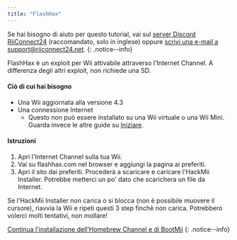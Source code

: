 ```yaml
---
title: "FlashHax"
---
```


Se hai bisogno di aiuto per questo tutorial, vai sul [server Discord RiiConnect24](https://discord.gg/b4Y7jfD) (raccomandato, solo in inglese) oppure [scrivi una e-mail a support@riiconnect24.net](mailto:support@riiconnect24.net).
{: .notice--info}

FlashHax è un exploit per Wii attivabile attraverso l'Internet Channel. A differenza degli altri exploit, non richiede una SD.

#### Ciò di cui hai bisogno

- Una Wii aggiornata alla versione 4.3
- Una connessione Internet
   - Questo non può essere installato su una Wii virtuale o una Wii Mini. Guarda invece le altre guide su [Iniziare](/get-started).

#### Istruzioni

1. Apri l'Internet Channel sulla tua Wii.
2. Vai su flashhax.com nel browser e aggiungi la pagina ai preferiti.
3. Apri il sito dai preferiti. Procederà a scaricare e caricare l'HackMii Installer. Potrebbe metterci un po' dato che scarichera un file da Internet.

Se l'HackMii Installer non carica o si blocca (non è possibile muovere il cursore), riavvia la Wii e ripeti questi 3 step finchè non carica. Potrebbero volerci molti tentativi, non mollare!

[Continua l'installazione dell'Homebrew Channel e di BootMii](hbc)
{: .notice--info}
